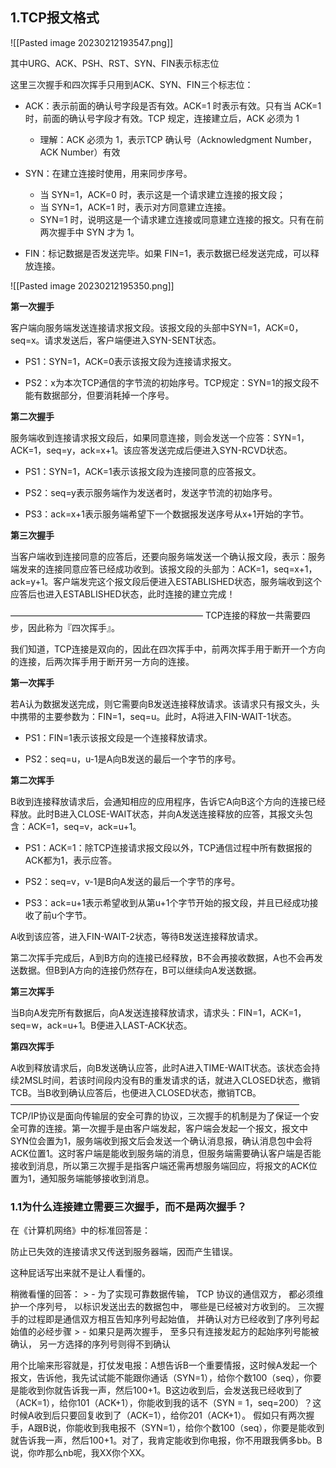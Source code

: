 ## 1.TCP报文格式
![[Pasted image 20230212193547.png]]

其中URG、ACK、PSH、RST、SYN、FIN表示标志位

这里三次握手和四次挥手只用到ACK、SYN、FIN三个标志位：

- ACK：表示前面的确认号字段是否有效。ACK=1 时表示有效。只有当 ACK=1 时，前面的确认号字段才有效。TCP 规定，连接建立后，ACK 必须为 1
	- 理解：ACK 必须为 1，表示TCP 确认号（Acknowledgment Number，ACK Number）有效
- SYN：在建立连接时使用，用来同步序号。

    - 当 SYN=1，ACK=0 时，表示这是一个请求建立连接的报文段；
    - 当 SYN=1，ACK=1 时，表示对方同意建立连接。
    - SYN=1 时，说明这是一个请求建立连接或同意建立连接的报文。只有在前两次握手中 SYN 才为 1。
- FIN：标记数据是否发送完毕。如果 FIN=1，表示数据已经发送完成，可以释放连接。

![[Pasted image 20230212195350.png]]

**第一次握手**

客户端向服务端发送连接请求报文段。该报文段的头部中SYN=1，ACK=0，seq=x。请求发送后，客户端便进入SYN-SENT状态。

-   PS1：SYN=1，ACK=0表示该报文段为连接请求报文。
    
-   PS2：x为本次TCP通信的字节流的初始序号。TCP规定：SYN=1的报文段不能有数据部分，但要消耗掉一个序号。
    

**第二次握手**

服务端收到连接请求报文段后，如果同意连接，则会发送一个应答：SYN=1，ACK=1，seq=y，ack=x+1。该应答发送完成后便进入SYN-RCVD状态。

-   PS1：SYN=1，ACK=1表示该报文段为连接同意的应答报文。
    
-   PS2：seq=y表示服务端作为发送者时，发送字节流的初始序号。
    
-   PS3：ack=x+1表示服务端希望下一个数据报发送序号从x+1开始的字节。
    

**第三次握手**

当客户端收到连接同意的应答后，还要向服务端发送一个确认报文段，表示：服务端发来的连接同意应答已经成功收到。该报文段的头部为：ACK=1，seq=x+1，ack=y+1。客户端发完这个报文段后便进入ESTABLISHED状态，服务端收到这个应答后也进入ESTABLISHED状态，此时连接的建立完成！

——————————————————————
TCP连接的释放一共需要四步，因此称为『四次挥手』。

我们知道，TCP连接是双向的，因此在四次挥手中，前两次挥手用于断开一个方向的连接，后两次挥手用于断开另一方向的连接。

**第一次挥手**

若A认为数据发送完成，则它需要向B发送连接释放请求。该请求只有报文头，头中携带的主要参数为：FIN=1，seq=u。此时，A将进入FIN-WAIT-1状态。

-   PS1：FIN=1表示该报文段是一个连接释放请求。
    
-   PS2：seq=u，u-1是A向B发送的最后一个字节的序号。
    

**第二次挥手**

B收到连接释放请求后，会通知相应的应用程序，告诉它A向B这个方向的连接已经释放。此时B进入CLOSE-WAIT状态，并向A发送连接释放的应答，其报文头包含：ACK=1，seq=v，ack=u+1。

-   PS1：ACK=1：除TCP连接请求报文段以外，TCP通信过程中所有数据报的ACK都为1，表示应答。
    
-   PS2：seq=v，v-1是B向A发送的最后一个字节的序号。
    
-   PS3：ack=u+1表示希望收到从第u+1个字节开始的报文段，并且已经成功接收了前u个字节。
    

A收到该应答，进入FIN-WAIT-2状态，等待B发送连接释放请求。

第二次挥手完成后，A到B方向的连接已经释放，B不会再接收数据，A也不会再发送数据。但B到A方向的连接仍然存在，B可以继续向A发送数据。

**第三次挥手**

当B向A发完所有数据后，向A发送连接释放请求，请求头：FIN=1，ACK=1，seq=w，ack=u+1。B便进入LAST-ACK状态。

**第四次挥手**

A收到释放请求后，向B发送确认应答，此时A进入TIME-WAIT状态。该状态会持续2MSL时间，若该时间段内没有B的重发请求的话，就进入CLOSED状态，撤销TCB。当B收到确认应答后，也便进入CLOSED状态，撤销TCB。
—————————————————————————————————
TCP/IP协议是面向传输层的安全可靠的协议，三次握手的机制是为了保证一个安全可靠的连接。第一次握手是由客户端发起，客户端会发起一个报文，报文中SYN位会置为1，服务端收到报文后会发送一个确认消息报，确认消息包中会将ACK位置1。这时客户端是能收到服务端的消息，但服务端需要确认客户端是否能接收到消息，所以第三次握手是指客户端还需再想服务端回应，将报文的ACK位置为1，通知服务端能够接收到消息。

### 1.1为什么连接建立需要三次握手，而不是两次握手？

在《计算机网络》中的标准回答是：

防止已失效的连接请求又传送到服务器端，因而产生错误。

这种屁话写出来就不是让人看懂的。

稍微看懂的回答：
	> -   为了实现可靠数据传输， TCP 协议的通信双方， 都必须维护一个序列号， 以标识发送出去的数据包中， 哪些是已经被对方收到的。 三次握手的过程即是通信双方相互告知序列号起始值， 并确认对方已经收到了序列号起始值的必经步骤
	> -   如果只是两次握手， 至多只有连接发起方的起始序列号能被确认， 另一方选择的序列号则得不到确认

用个比喻来形容就是，打仗发电报：A想告诉B一个重要情报，这时候A发起一个报文，告诉他，我先试试能不能跟你通话（SYN=1），给你个数100（seq），你要是能收到你就告诉我一声，然后100+1。B这边收到后，会发送我已经收到了（ACK=1），给你101（ACK+1），你能收到我的话不（SYN = 1，seq=200）？这时候A收到后只要回复收到了（ACK=1），给你201（ACK+1）。
假如只有两次握手，A跟B说，你能收到我电报不（SYN=1），给你个数100（seq），你要是能收到就告诉我一声，然后100+1。对了，我肯定能收到你电报，你不用跟我俩多bb。B说，你咋那么nb呢，我XX你个XX。

